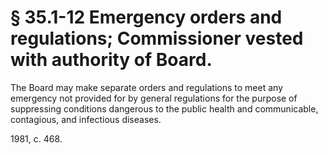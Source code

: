 # § 35.1-12 Emergency orders and regulations; Commissioner vested with authority of Board.

<p>The Board may make separate orders and regulations to meet any emergency not provided for by general regulations for the purpose of suppressing conditions dangerous to the public health and communicable, contagious, and infectious diseases.</p><p>1981, c. 468.</p>
